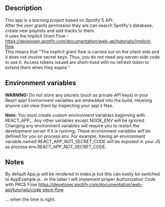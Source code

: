 ## Description
This app is a learning project based on Spotify'S API.  
After the user grants permission they are can search Spotify's database, create new playlists and add tracks to them.  
It uses the Implicit Grant Flow - <https://developer.spotify.com/documentation/web-api/tutorials/implicit-flow>.  
This means that "The implicit grant flow is carried out on the client side and it does not involve secret keys. Thus, you do not need any server-side code to use it. Access tokens issued are short-lived with no refresh token to extend them when they expire."  


## Environment variables
**WARNING:** Do not store any secrets (such as private API keys) in your React app! Environment variables are embedded into the build, meaning anyone can view them by inspecting your app's files.

**Note:** You must create custom environment variables beginning with REACT\_APP\_. Any other variables except NODE\_ENV will be ignored. Changing any environment variables will require you to restart the development server if it is running. These environment variables will be defined for you on process.env. For example, having an environment variable named REACT\_APP\_NOT\_SECRET\_CODE will be exposed in your JS as process.env.REACT\_APP\_NOT\_SECRET\_CODE.

## Notes
By default App.js will be rendered in index.js but this can easily be switched to AppExample.js .
In the latter I will implement proper Authorization Code with PKCE Flow <https://developer.spotify.com/documentation/web-api/tutorials/code-pkce-flow>

... when the time is right.  
